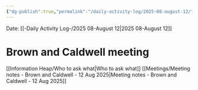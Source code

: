 ```yaml
---
{"dg-publish":true,"permalink":"/daily-activity-log/2025-08-august-12/","noteIcon":"","created":"2025-08-12T07:41:30.437-05:00"}
---
```


Date: [[-Daily Activity Log-/2025 08-August 12\|2025 08-August 12]]

# Brown and Caldwell meeting
[[Information Heap/Who to ask what\|Who to ask what]]
[[Meetings/Meeting notes - Brown and Caldwell - 12 Aug 2025\|Meeting notes - Brown and Caldwell - 12 Aug 2025]]